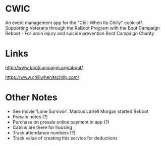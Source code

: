 # CWIC
An event management app for the "Chili When Its Chilly" cook-off. Supporting Veterans through the ReBoot Program with the Boot Campaign
Reboot - For brain injury and suicide prevention
Boot Campaign Charity

# Links
http://www.bootcampaign.org/about/

https://www.chiliwhenitschilly.com/

# Other Notes
- See movie 'Lone Survivor'. Marcus Latrell Morgan started Reboot
- Presale notes (?)
- Purchase on presale online payment in app (?)
- Cabins are there for housing 
- Track attendance numbers (?)
- Track value of creating this service for deductions
